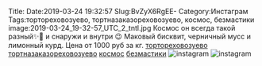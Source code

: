 Title:
Date:2019-03-24 19:32:57
Slug:BvZyX6RgEE-
Category:Инстаграм
Tags:тортореховозуево, тортназаказореховозуево, космос, безмастики
image:2019-03-24_19-32-57_UTC_2_tntl.jpg
Космос он всегда такой разный✨🌌 и снаружи и внутри 😉
Маковый бисквит, черничный  мусс и лимонный курд.
Цена от 1000 руб за кг.
[тортореховозуево]({tag}тортореховозуево) [тортназаказореховозуево]({tag}тортназаказореховозуево) [космос]({tag}космос) [безмастики]({tag}безмастики)
![instagram]({attach}images/2019-03-24_19-32-57_UTC_2.jpg)
![instagram]({attach}images/2019-03-24_19-32-57_UTC_1.jpg)
